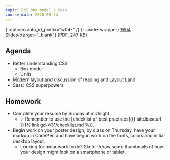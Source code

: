 ```yaml
---
topic: CSS box model + Sass
course_date: 2020-09-24
---
```


{::options auto_id_prefix="w04-" /}
{: .aside-wrapper}
<span class="highlighter">
[W04 Slides](files/w04-sass.min.pdf){:target="_blank"} (PDF, 247 KB)
</span>

## Agenda

- Better understanding CSS
  - Box model
  - Units
- Modern layout and discussion of reading and Layout Land
- Sass: CSS superpowers

## Homework

- Complete your resume by Sunday at midnight.
  - 💡 Remember to use the [checklist of best practices]({{ site.baseurl }}{% link gd-431/checklist.md %}).
- Begin work on your poster design; by class on Thursday, have your markup in CodePen and have begun work on the fonts, colors and initial desktop layout.
  - Looking for moar work to do? Sketch/draw some thumbnails of how your design might look on a smartphone or tablet.
